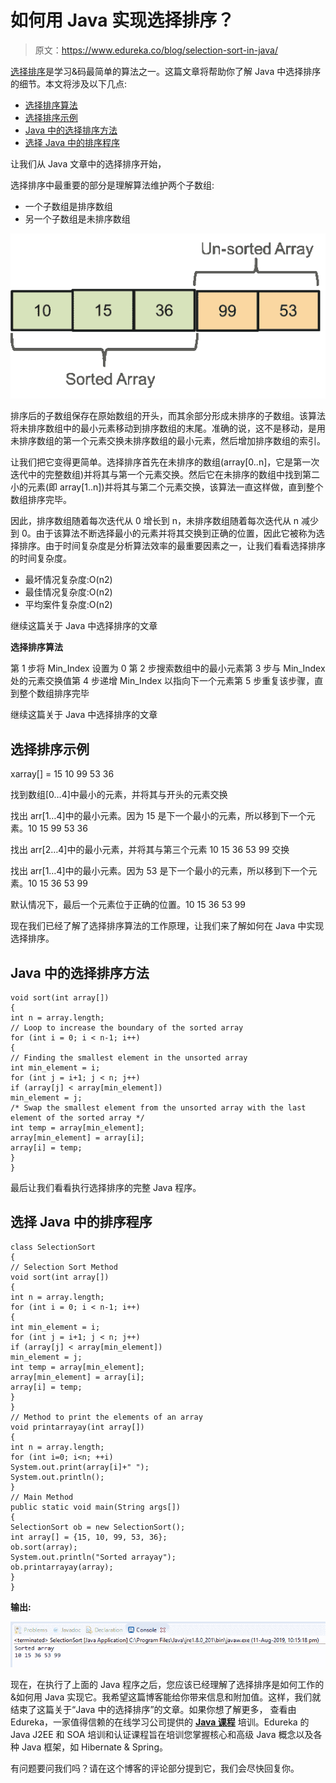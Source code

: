 # 如何用 Java 实现选择排序？

> 原文：<https://www.edureka.co/blog/selection-sort-in-java/>

[选择排序](https://www.edureka.co/blog/selection-sort-in-c/)是学习&码最简单的算法之一。这篇文章将帮助你了解 Java 中选择排序的细节。本文将涉及以下几点:

*   [选择排序算法](#SelectionSortAlgorithm)
*   [选择排序示例](#SelectionSortExample)
*   [Java 中的选择排序方法](#SelectionSortMethodinJava)
*   [选择 Java 中的排序程序](#SelectionSortPrograminJava)

让我们从 Java 文章中的选择排序开始，

选择排序中最重要的部分是理解算法维护两个子数组:

*   一个子数组是排序数组
*   另一个子数组是未排序数组

![Image- Selection sort in Java- Edureka](img/401ca00c9118faaa23e81afd481d2c20.png)

排序后的子数组保存在原始数组的开头，而其余部分形成未排序的子数组。该算法将未排序数组中的最小元素移动到排序数组的末尾。准确的说，这不是移动，是用未排序数组的第一个元素交换未排序数组的最小元素，然后增加排序数组的索引。

让我们把它变得更简单。选择排序首先在未排序的数组(array[0..n]，它是第一次迭代中的完整数组)并将其与第一个元素交换。然后它在未排序的数组中找到第二小的元素(即 array[1..n])并将其与第二个元素交换，该算法一直这样做，直到整个数组排序完毕。

因此，排序数组随着每次迭代从 0 增长到 n，未排序数组随着每次迭代从 n 减少到 0。由于该算法不断选择最小的元素并将其交换到正确的位置，因此它被称为选择排序。由于时间复杂度是分析算法效率的最重要因素之一，让我们看看选择排序的时间复杂度。

*   最坏情况复杂度:O(n2)
*   最佳情况复杂度:O(n2)
*   平均案件复杂度:O(n2)

继续这篇关于 Java 中选择排序的文章

**选择排序算法**

第 1 步将 Min_Index 设置为 0 第 2 步搜索数组中的最小元素第 3 步与 Min_Index 处的元素交换值第 4 步递增 Min_Index 以指向下一个元素第 5 步重复该步骤，直到整个数组排序完毕

继续这篇关于 Java 中选择排序的文章

## **选择排序示例**

xarray[] = 15 10 99 53 36

找到数组[0…4]中最小的元素，并将其与开头的元素交换

找出 arr[1…4]中的最小元素。因为 15 是下一个最小的元素，所以移到下一个元素。10 15 99 53 36

找出 arr[2…4]中的最小元素，并将其与第三个元素 10 15 36 53 99 交换

找出 arr[1…4]中的最小元素。因为 53 是下一个最小的元素，所以移到下一个元素。10 15 36 53 99

默认情况下，最后一个元素位于正确的位置。10 15 36 53 99

现在我们已经了解了选择排序算法的工作原理，让我们来了解如何在 Java 中实现选择排序。

## Java 中的选择**排序方法**

```
void sort(int array[])
{
int n = array.length;
// Loop to increase the boundary of the sorted array
for (int i = 0; i < n-1; i++)
{
// Finding the smallest element in the unsorted array
int min_element = i;
for (int j = i+1; j < n; j++)
if (array[j] < array[min_element])
min_element = j;
/* Swap the smallest element from the unsorted array with the last element of the sorted array */
int temp = array[min_element];
array[min_element] = array[i];
array[i] = temp;
}
}

```

最后让我们看看执行选择排序的完整 Java 程序。

## **选择 Java 中的排序程序**

```
class SelectionSort
{
// Selection Sort Method
void sort(int array[])
{
int n = array.length;
for (int i = 0; i < n-1; i++)
{
int min_element = i;
for (int j = i+1; j < n; j++)
if (array[j] < array[min_element])
min_element = j;
int temp = array[min_element];
array[min_element] = array[i];
array[i] = temp;
}
}
// Method to print the elements of an array
void printarrayay(int array[])
{
int n = array.length;
for (int i=0; i<n; ++i)
System.out.print(array[i]+" ");
System.out.println();
}
// Main Method
public static void main(String args[])
{
SelectionSort ob = new SelectionSort();
int array[] = {15, 10, 99, 53, 36};
ob.sort(array);
System.out.println("Sorted arrayay");
ob.printarrayay(array);
}
}

```

**输出:**

![Output- Selection sort in Java- Edureka](img/7f60730bd49a32d0bbbb69b3fc80c231.png)

现在，在执行了上面的 Java 程序之后，您应该已经理解了选择排序是如何工作的&如何用 Java 实现它。我希望这篇博客能给你带来信息和附加值。这样，我们就结束了这篇关于“Java 中的选择排序”的文章。如果你想了解更多， 查看由 Edureka，一家值得信赖的在线学习公司提供的 [**Java 课程**](https://www.edureka.co/java-j2ee-training-course) 培训。Edureka 的 Java J2EE 和 SOA 培训和认证课程旨在培训您掌握核心和高级 Java 概念以及各种 Java 框架，如 Hibernate & Spring。

有问题要问我们吗？请在这个博客的评论部分提到它，我们会尽快回复你。